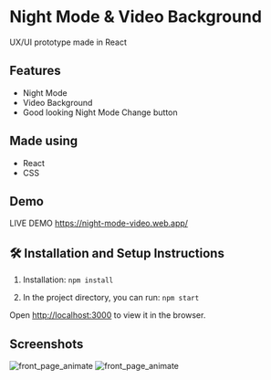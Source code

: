 # Night Mode & Video Background

UX/UI prototype made in React
## Features

- Night Mode
- Video Background
- Good looking Night Mode Change button 

## Made using
- React
- CSS

## Demo

LIVE DEMO https://night-mode-video.web.app/



## 🛠 Installation and Setup Instructions

1. Installation: `npm install`

2. In the project directory, you can run: `npm start`

Open [http://localhost:3000](http://localhost:3000) to view it in the browser.

## Screenshots

![front_page_animate](https://i.imgur.com/HbRspQU.png)
![front_page_animate](https://i.imgur.com/6OEMZJc.png)
